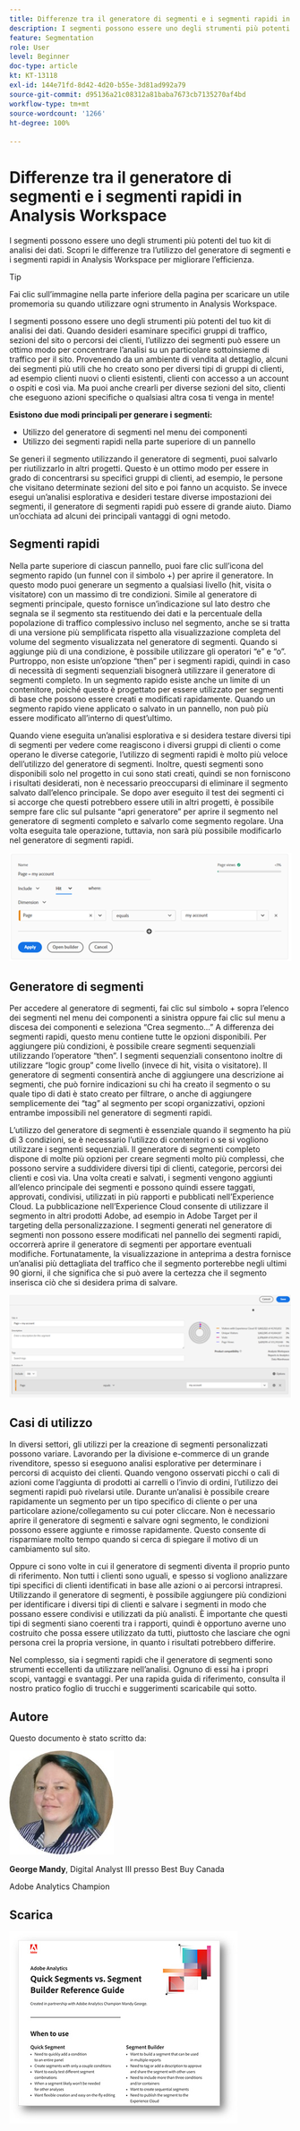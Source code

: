 ```yaml
---
title: Differenze tra il generatore di segmenti e i segmenti rapidi in Analysis Workspace
description: I segmenti possono essere uno degli strumenti più potenti del tuo kit di analisi dei dati. Scopri le differenze tra l’utilizzo del generatore di segmenti e i segmenti rapidi in Analysis Workspace per migliorare l’efficienza.
feature: Segmentation
role: User
level: Beginner
doc-type: article
kt: KT-13118
exl-id: 144e71fd-8d42-4d20-b55e-3d81ad992a79
source-git-commit: d95136a21c08312a81baba7673cb7135270af4bd
workflow-type: tm+mt
source-wordcount: '1266'
ht-degree: 100%

---
```


# Differenze tra il generatore di segmenti e i segmenti rapidi in Analysis Workspace

I segmenti possono essere uno degli strumenti più potenti del tuo kit di analisi dei dati. Scopri le differenze tra l’utilizzo del generatore di segmenti e i segmenti rapidi in Analysis Workspace per migliorare l’efficienza.

>[!TIP]
>
> Fai clic sull’immagine nella parte inferiore della pagina per scaricare un utile promemoria su quando utilizzare ogni strumento in Analysis Workspace.

I segmenti possono essere uno degli strumenti più potenti del tuo kit di analisi dei dati. Quando desideri esaminare specifici gruppi di traffico, sezioni del sito o percorsi dei clienti, l’utilizzo dei segmenti può essere un ottimo modo per concentrare l’analisi su un particolare sottoinsieme di traffico per il sito. Provenendo da un ambiente di vendita al dettaglio, alcuni dei segmenti più utili che ho creato sono per diversi tipi di gruppi di clienti, ad esempio clienti nuovi o clienti esistenti, clienti con accesso a un account o ospiti e così via. Ma puoi anche crearli per diverse sezioni del sito, clienti che eseguono azioni specifiche o qualsiasi altra cosa ti venga in mente!

**Esistono due modi principali per generare i segmenti:**

* Utilizzo del generatore di segmenti nel menu dei componenti
* Utilizzo dei segmenti rapidi nella parte superiore di un pannello

Se generi il segmento utilizzando il generatore di segmenti, puoi salvarlo per riutilizzarlo in altri progetti. Questo è un ottimo modo per essere in grado di concentrarsi su specifici gruppi di clienti, ad esempio, le persone che visitano determinate sezioni del sito e poi fanno un acquisto. Se invece esegui un’analisi esplorativa e desideri testare diverse impostazioni dei segmenti, il generatore di segmenti rapidi può essere di grande aiuto. Diamo un’occhiata ad alcuni dei principali vantaggi di ogni metodo.

## Segmenti rapidi

Nella parte superiore di ciascun pannello, puoi fare clic sull’icona del segmento rapido (un funnel con il simbolo +) per aprire il generatore. In questo modo puoi generare un segmento a qualsiasi livello (hit, visita o visitatore) con un massimo di tre condizioni. Simile al generatore di segmenti principale, questo fornisce un’indicazione sul lato destro che segnala se il segmento sta restituendo dei dati e la percentuale della popolazione di traffico complessivo incluso nel segmento, anche se si tratta di una versione più semplificata rispetto alla visualizzazione completa del volume del segmento visualizzata nel generatore di segmenti. Quando si aggiunge più di una condizione, è possibile utilizzare gli operatori “e” e “o”. Purtroppo, non esiste un’opzione “then” per i segmenti rapidi, quindi in caso di necessità di segmenti sequenziali bisognerà utilizzare il generatore di segmenti completo. In un segmento rapido esiste anche un limite di un contenitore, poiché questo è progettato per essere utilizzato per segmenti di base che possono essere creati e modificati rapidamente. Quando un segmento rapido viene applicato o salvato in un pannello, non può più essere modificato all’interno di quest’ultimo.

Quando viene eseguita un’analisi esplorativa e si desidera testare diversi tipi di segmenti per vedere come reagiscono i diversi gruppi di clienti o come operano le diverse categorie, l’utilizzo di segmenti rapidi è molto più veloce dell’utilizzo del generatore di segmenti. Inoltre, questi segmenti sono disponibili solo nel progetto in cui sono stati creati, quindi se non forniscono i risultati desiderati, non è necessario preoccuparsi di eliminare il segmento salvato dall’elenco principale. Se dopo aver eseguito il test dei segmenti ci si accorge che questi potrebbero essere utili in altri progetti, è possibile sempre fare clic sul pulsante “apri generatore” per aprire il segmento nel generatore di segmenti completo e salvarlo come segmento regolare. Una volta eseguita tale operazione, tuttavia, non sarà più possibile modificarlo nel generatore di segmenti rapidi.

![Segmento rapido](assets/quick-segement.png)

## Generatore di segmenti

Per accedere al generatore di segmenti, fai clic sul simbolo + sopra l’elenco dei segmenti nel menu dei componenti a sinistra oppure fai clic sul menu a discesa dei componenti e seleziona “Crea segmento...” A differenza dei segmenti rapidi, questo menu contiene tutte le opzioni disponibili. Per aggiungere più condizioni, è possibile creare segmenti sequenziali utilizzando l’operatore “then”. I segmenti sequenziali consentono inoltre di utilizzare “logic group” come livello (invece di hit, visita o visitatore). Il generatore di segmenti consentirà anche di aggiungere una descrizione ai segmenti, che può fornire indicazioni su chi ha creato il segmento o su quale tipo di dati è stato creato per filtrare, o anche di aggiungere semplicemente dei “tag” al segmento per scopi organizzativi, opzioni entrambe impossibili nel generatore di segmenti rapidi.

L’utilizzo del generatore di segmenti è essenziale quando il segmento ha più di 3 condizioni, se è necessario l’utilizzo di contenitori o se si vogliono utilizzare i segmenti sequenziali. Il generatore di segmenti completo dispone di molte più opzioni per creare segmenti molto più complessi, che possono servire a suddividere diversi tipi di clienti, categorie, percorsi dei clienti e così via. Una volta creati e salvati, i segmenti vengono aggiunti all’elenco principale dei segmenti e possono quindi essere taggati, approvati, condivisi, utilizzati in più rapporti e pubblicati nell’Experience Cloud. La pubblicazione nell’Experience Cloud consente di utilizzare il segmento in altri prodotti Adobe, ad esempio in Adobe Target per il targeting della personalizzazione. I segmenti generati nel generatore di segmenti non possono essere modificati nel pannello dei segmenti rapidi, occorrerà aprire il generatore di segmenti per apportare eventuali modifiche. Fortunatamente, la visualizzazione in anteprima a destra fornisce un’analisi più dettagliata del traffico che il segmento porterebbe negli ultimi 90 giorni, il che significa che si può avere la certezza che il segmento inserisca ciò che si desidera prima di salvare.

![Generatore di segmenti](assets/segment-builder-quick.png)

## Casi di utilizzo

In diversi settori, gli utilizzi per la creazione di segmenti personalizzati possono variare. Lavorando per la divisione e-commerce di un grande rivenditore, spesso si eseguono analisi esplorative per determinare i percorsi di acquisto dei clienti. Quando vengono osservati picchi o cali di azioni come l’aggiunta di prodotti ai carrelli o l’invio di ordini, l’utilizzo dei segmenti rapidi può rivelarsi utile. Durante un’analisi è possibile creare rapidamente un segmento per un tipo specifico di cliente o per una particolare azione/collegamento su cui poter cliccare. Non è necessario aprire il generatore di segmenti e salvare ogni segmento, le condizioni possono essere aggiunte e rimosse rapidamente. Questo consente di risparmiare molto tempo quando si cerca di spiegare il motivo di un cambiamento sul sito.

Oppure ci sono volte in cui il generatore di segmenti diventa il proprio punto di riferimento. Non tutti i clienti sono uguali, e spesso si vogliono analizzare tipi specifici di clienti identificati in base alle azioni o ai percorsi intrapresi. Utilizzando il generatore di segmenti, è possibile aggiungere più condizioni per identificare i diversi tipi di clienti e salvare i segmenti in modo che possano essere condivisi e utilizzati da più analisti. È importante che questi tipi di segmenti siano coerenti tra i rapporti, quindi è opportuno averne uno costruito che possa essere utilizzato da tutti, piuttosto che lasciare che ogni persona crei la propria versione, in quanto i risultati potrebbero differire.

Nel complesso, sia i segmenti rapidi che il generatore di segmenti sono strumenti eccellenti da utilizzare nell’analisi. Ognuno di essi ha i propri scopi, vantaggi e svantaggi. Per una rapida guida di riferimento, consulta il nostro pratico foglio di trucchi e suggerimenti scaricabile qui sotto.

## Autore

Questo documento è stato scritto da:

![George Mandy](assets/mandy-george.jpg)

**George Mandy**, Digital Analyst III presso Best Buy Canada

Adobe Analytics Champion

## Scarica

[![Scarica i segmenti rapidi](assets/quick-segments-download-small.jpg)](assets/Adobe_Analytics_Segments_Vs_Segment_Builder_Reference_Guide.pdf)

